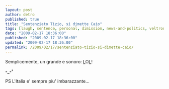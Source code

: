 ```yaml
---
layout: post
author: detro
published: true
title: "Sentenziato Tizio, si dimette Caio"
tags: [laugh, sentence, personal, dimission, news-and-politics, veltroni, politics, berlusconi, italian]
date: "2009-02-17 18:36:00"
published: "2009-02-17 18:36:00"
updated: "2009-02-17 18:36:00"
permalink: /2009/02/17/sentenziato-tizio-si-dimette-caio/
---
```


Semplicemente, un grande e sonoro: <a href="http://voglioscendere.ilcannocchiale.it/post/2173474.html">L</a>O<a href="http://www.repubblica.it/2009/01/sezioni/politica/elezioni-sardegna/vertice-pd/vertice-pd.html">L</a>!

<strong>-_-'</strong>

PS L'Italia e' sempre piu' imbarazzante...
